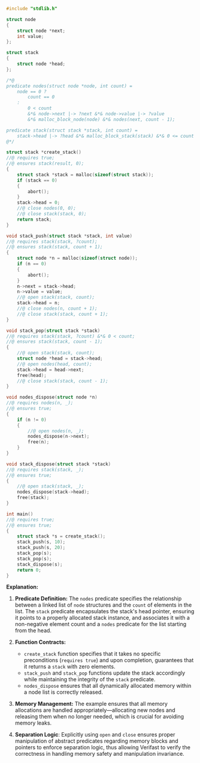 ```c
#include "stdlib.h"

struct node
{
    struct node *next;
    int value;
};

struct stack
{
    struct node *head;
};

/*@
predicate nodes(struct node *node, int count) =
    node == 0 ?
        count == 0
    :
        0 < count
        &*& node->next |-> ?next &*& node->value |-> ?value
        &*& malloc_block_node(node) &*& nodes(next, count - 1);

predicate stack(struct stack *stack, int count) =
    stack->head |-> ?head &*& malloc_block_stack(stack) &*& 0 <= count &*& nodes(head, count);
@*/

struct stack *create_stack()
//@ requires true;
//@ ensures stack(result, 0);
{
    struct stack *stack = malloc(sizeof(struct stack));
    if (stack == 0)
    {
        abort();
    }
    stack->head = 0;
    //@ close nodes(0, 0);
    //@ close stack(stack, 0);
    return stack;
}

void stack_push(struct stack *stack, int value)
//@ requires stack(stack, ?count);
//@ ensures stack(stack, count + 1);
{
    struct node *n = malloc(sizeof(struct node));
    if (n == 0)
    {
        abort();
    }
    n->next = stack->head;
    n->value = value;
    //@ open stack(stack, count);
    stack->head = n;
    //@ close nodes(n, count + 1);
    //@ close stack(stack, count + 1);
}

void stack_pop(struct stack *stack)
//@ requires stack(stack, ?count) &*& 0 < count;
//@ ensures stack(stack, count - 1);
{
    //@ open stack(stack, count);
    struct node *head = stack->head;
    //@ open nodes(head, count);
    stack->head = head->next;
    free(head);
    //@ close stack(stack, count - 1);
}

void nodes_dispose(struct node *n)
//@ requires nodes(n, _);
//@ ensures true;
{
    if (n != 0)
    {
        //@ open nodes(n, _);
        nodes_dispose(n->next);
        free(n);
    }
}

void stack_dispose(struct stack *stack)
//@ requires stack(stack, _);
//@ ensures true;
{
    //@ open stack(stack, _);
    nodes_dispose(stack->head);
    free(stack);
}

int main()
//@ requires true;
//@ ensures true;
{
    struct stack *s = create_stack();
    stack_push(s, 10);
    stack_push(s, 20);
    stack_pop(s);
    stack_pop(s);
    stack_dispose(s);
    return 0;
}
```

**Explanation:**
1. **Predicate Definition:** The `nodes` predicate specifies the relationship between a linked list of `node` structures and the `count` of elements in the list. The `stack` predicate encapsulates the stack's head pointer, ensuring it points to a properly allocated stack instance, and associates it with a non-negative element count and a `nodes` predicate for the list starting from the head.

2. **Function Contracts:** 
   - `create_stack` function specifies that it takes no specific preconditions (`requires true`) and upon completion, guarantees that it returns a `stack` with zero elements.
   - `stack_push` and `stack_pop` functions update the stack accordingly while maintaining the integrity of the `stack` predicate.
   - `nodes_dispose` ensures that all dynamically allocated memory within a node list is correctly released.

3. **Memory Management:** The example ensures that all memory allocations are handled appropriately—allocating new nodes and releasing them when no longer needed, which is crucial for avoiding memory leaks.

4. **Separation Logic**: Explicitly using `open` and `close` ensures proper manipulation of abstract predicates regarding memory blocks and pointers to enforce separation logic, thus allowing Verifast to verify the correctness in handling memory safety and manipulation invariance.
